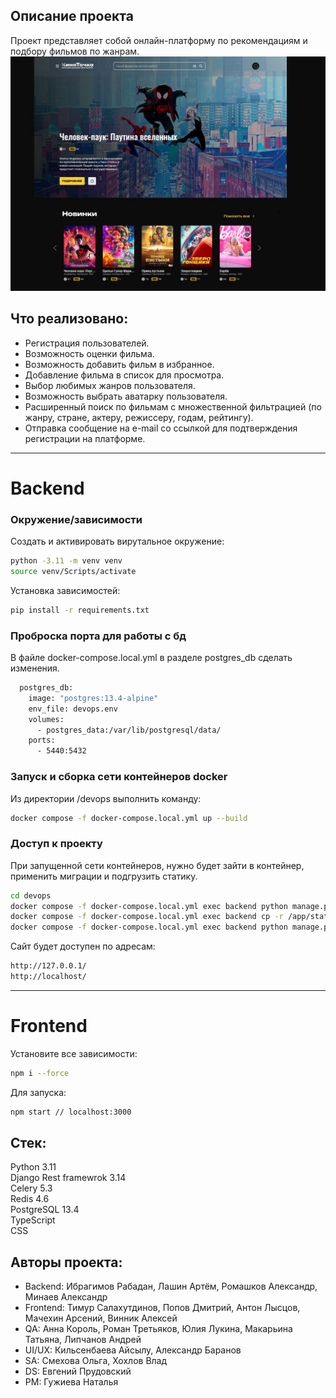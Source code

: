 ## Описание проекта
Проект представляет собой онлайн-платформу по рекомендациям и подбору фильмов по жанрам.  
![Главная страница](https://github.com/sntchweb/movie-recommendations/blob/main/frontend/src/images/preview.jpg?raw=true)

## Что реализовано:
- Регистрация пользователей.
- Возможность оценки фильма.
- Возможность добавить фильм в избранное.
- Добавление фильма в список для просмотра.
- Выбор любимых жанров пользователя.
- Возможность выбрать аватарку пользователя.
- Расширенный поиск по фильмам с множественной фильтрацией (по жанру, стране, актеру, режиссеру, годам, рейтингу).
- Отправка сообщение на e-mail со ссылкой для подтверждения регистрации на платформе.

***
# Backend

### Окружение/зависимости

Создать и активировать вирутальное окружение:

```bash
python -3.11 -m venv venv
source venv/Scripts/activate
```

Установка зависимостей:
```bash
pip install -r requirements.txt
```

### Проброска порта для работы с бд

В файле docker-compose.local.yml в разделе postgres_db сделать изменения.

```bash
  postgres_db:
    image: "postgres:13.4-alpine"
    env_file: devops.env
    volumes:
      - postgres_data:/var/lib/postgresql/data/
    ports:
      - 5440:5432
```

### Запуск и сборка сети контейнеров docker
Из директории /devops выполнить команду:
```bash
docker compose -f docker-compose.local.yml up --build
```

### Доступ к проекту

При запущенной сети контейнеров, нужно будет зайти в контейнер, применить миграции и подгрузить статику.

```bash
cd devops
docker compose -f docker-compose.local.yml exec backend python manage.py collectstatic
docker compose -f docker-compose.local.yml exec backend cp -r /app/static/. /static/static/
docker compose -f docker-compose.local.yml exec backend python manage.py migrate

```

Сайт будет доступен по адресам:
```bash
http://127.0.0.1/
http://localhost/
```
***

# Frontend
Установите все зависимости:
```bash
npm i --force
```
Для запуска:
```bash
npm start // localhost:3000
```

## Стек:
Python 3.11  
Django Rest framewrok 3.14  
Celery 5.3  
Redis 4.6  
PostgreSQL 13.4  
TypeScript  
CSS  

## Авторы проекта:
- Backend: Ибрагимов Рабадан, Лашин Артём, Ромашков Александр, Минаев Александр
- Frontend: Тимур Салахутдинов, Попов Дмитрий, Антон Лысцов, Мачехин Арсений, Винник Алексей
- QA: Анна Король, Роман Третьяков, Юлия Лукина, Макарьина Татьяна, Липчанов Андрей
- UI/UX: Кильсенбаева Айсылу, Александр Баранов
- SA: Смехова Ольга, Хохлов Влад
- DS: Евгений Прудовский
- PM: Гужиева Наталья
